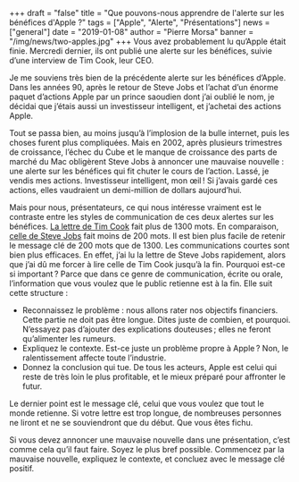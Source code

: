 +++
draft = "false"
title = "Que pouvons-nous apprendre de l'alerte sur les bénéfices d'Apple ?"
tags = ["Apple", "Alerte", "Présentations"]
news = ["general"]
date = "2019-01-08"
author = "Pierre Morsa"
banner = "/img/news/two-apples.jpg"
+++
Vous avez probablement lu qu’Apple était finie. Mercredi dernier, ils ont publié une alerte sur les bénéfices, suivie d’une interview de Tim Cook, leur CEO.

Je me souviens très bien de la précédente alerte sur les bénéfices d’Apple. Dans les années 90, après le retour de Steve Jobs et l’achat d’un énorme paquet d’actions Apple par un prince saoudien dont j’ai oublié le nom, je décidai que j’étais aussi un investisseur intelligent, et j’achetai des actions Apple.

Tout se passa bien, au moins jusqu’à l’implosion de la bulle internet, puis les choses furent plus compliquées. Mais en 2002, après plusieurs trimestres de croissance, l’échec du Cube et le manque de croissance des parts de marché du Mac obligèrent Steve Jobs à annoncer une mauvaise nouvelle : une alerte sur les bénéfices qui fit chuter le cours de l’action. Lassé, je vendis mes actions. Investisseur intelligent, mon œil ! Si j’avais gardé ces actions, elles vaudraient un demi-million de dollars aujourd’hui.

Mais pour nous, présentateurs, ce qui nous intéresse vraiment est le contraste entre les styles de communication de ces deux alertes sur les bénéfices. [La lettre de Tim Cook](https://www.apple.com/newsroom/2019/01/letter-from-tim-cook-to-apple-investors/) fait plus de 1300 mots. En comparaison, [celle de Steve Jobs](https://www.apple.com/newsroom/2002/06/18Apple-Revises-Third-Quarter-Guidance/) fait moins de 200 mots. Il est bien plus facile de retenir le message clé de 200 mots que de 1300. Les communications courtes sont bien plus efficaces. En effet, j’ai lu la lettre de Steve Jobs rapidement, alors que j’ai dû me forcer à lire celle de Tim Cook jusqu’à la fin. 
Pourquoi est-ce si important ? Parce que dans ce genre de communication, écrite ou orale, l’information que vous voulez que le public retienne est à la fin. Elle suit cette structure :

* Reconnaissez le problème : nous allons rater nos objectifs financiers. Cette partie ne doit pas être longue. Dites juste de combien, et pourquoi. N’essayez pas d’ajouter des explications douteuses ; elles ne feront qu’alimenter les rumeurs.
* Expliquez le contexte. Est-ce juste un problème propre à Apple ? Non, le ralentissement affecte toute l’industrie.
* Donnez la conclusion qui tue. De tous les acteurs, Apple est celui qui reste de très loin le plus profitable, et le mieux préparé pour affronter le futur.

Le dernier point est le message clé, celui que vous voulez que tout le monde retienne. Si votre lettre est trop longue, de nombreuses personnes ne liront et ne se souviendront que du début. Que vous êtes fichu.

Si vous devez annoncer une mauvaise nouvelle dans une présentation, c’est comme cela qu’il faut faire. Soyez le plus bref possible. Commencez par la mauvaise nouvelle, expliquez le contexte, et concluez avec le message clé positif.
